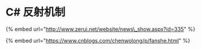 # C\# 反射机制

{% embed url="http://www.zerui.net/website/news\_show.aspx?id=335" %}

{% embed url="https://www.cnblogs.com/chenwolong/p/fanshe.html" %}



